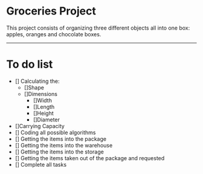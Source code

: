 # Groceries Project

This project consists of organizing three different objects all into one box: apples, oranges and chocolate boxes.

---

# To do list
- [] Calculating the:
     - []Shape
     - []Dimensions
        - []Width
        - []Length
        - []Height
        - []Diameter
- []Carrying Capacity  
- [] Coding all possible algorithms
- [] Getting the items into the package
- [] Getting the items into the warehouse
- [] Getting the items into the storage
- [] Getting the items taken out of the package and requested
- [] Complete all tasks
